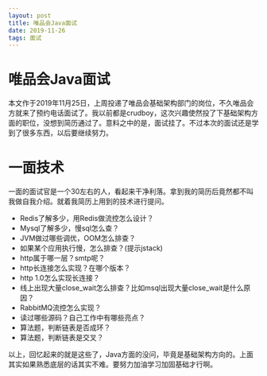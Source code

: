 ```yaml
---
layout: post
title: 唯品会Java面试
date: 2019-11-26
tags: 面试
---
```


# 唯品会Java面试

本文作于2019年11月25日，上周投递了唯品会基础架构部门的岗位，不久唯品会方就来了预约电话面试了。我以前都是crudboy，这次兴趣使然投了下基础架构方面的职位，没想到简历通过了。意料之中的是，面试挂了。不过本次的面试还是学到了很多东西，以后要继续努力。

# 一面技术

一面的面试官是一个30左右的人，看起来干净利落。拿到我的简历后竟然都不叫我做自我介绍。就着我简历上用到的技术进行提问。
+ Redis了解多少，用Redis做流控怎么设计？
+ Mysql了解多少，慢sql怎么查？
+ JVM做过哪些调优，OOM怎么排查？
+ 如果某个应用执行慢，怎么排查？(提示jstack)
+ http属于哪一层？smtp呢？
+ http长连接怎么实现？在哪个版本？
+ http 1.0怎么实现长连接？
+ 线上出现大量close_wait怎么排查？比如msql出现大量close_wait是什么原因？
+ RabbitMQ流控怎么实现？
+ 读过哪些源码？自己工作中有哪些亮点？
+ 算法题，判断链表是否成环？
+ 算法题，判断链表是交叉？

以上，回忆起来的就是这些了，Java方面的没问，毕竟是基础架构方向的。上面其实如果熟悉底层的话其实不难。要努力加油学习加固基础才行啊。
